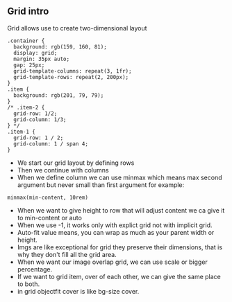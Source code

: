 ## Grid intro

Grid allows use to create two-dimensional layout

```
.container {
  background: rgb(159, 160, 81);
  display: grid;
  margin: 35px auto;
  gap: 25px;
  grid-template-columns: repeat(3, 1fr);
  grid-template-rows: repeat(2, 200px);
}
.item {
  background: rgb(201, 79, 79);
}
/* .item-2 {
  grid-row: 1/2;
  grid-column: 1/3;
} */
.item-1 {
  grid-row: 1 / 2;
  grid-column: 1 / span 4;
}
```

- We start our grid layout by defining rows
- Then we continue with columns
- When we define column we can use minmax which means max second argument but never small than first argument
  for example:

```
minmax(min-content, 10rem)
```

- When we want to give height to row that will adjust content we ca give it to min-content or auto
- When we use -1, it works only with explict grid not with implicit grid.
- Auto-fit value means, you can wrap as much as your parent width or height.
- Imgs are like exceptional for grid they preserve their dimensions, that is why they don't fill all the grid area.
- When we want our image overlap grid, we can use scale or bigger percentage.
- If we want to grid item, over of each other, we can give the same place to both.
- in grid objectfit cover is like bg-size cover.
